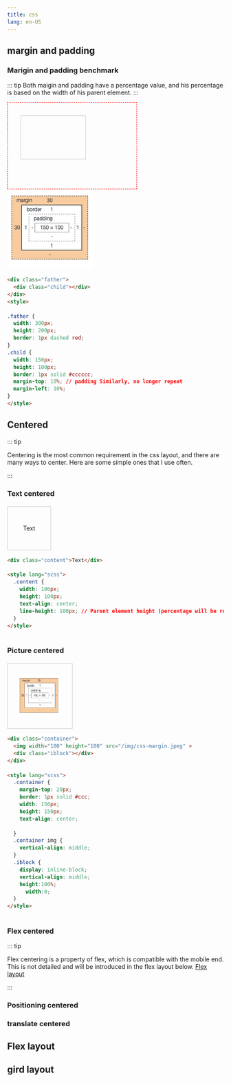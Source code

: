 ```yaml
---
title: css
lang: en-US
---
```



## margin and padding

### Marigin and padding benchmark

::: tip
Both maigin and padding have a percentage value, and his percentage is based on the width of his parent element.
:::

<div class="father">
  <div class="child"></div>
</div> 

<img src="/img/css-margin.jpeg" alt="Margin">
<style lang="scss">
.father {
  width: 300px;
  height: 200px;
  border: 1px dashed red;
}
.child {
  width: 150px;
  height: 100px;
  border: 1px solid #cccccc;
  margin-top: 10%;
  margin-left: 10%;
}
</style>

```html {2,15,16}
<div class="father">
  <div class="child"></div>
</div> 
<style>

.father {
  width: 300px;
  height: 200px;
  border: 1px dashed red;
}
.child {
  width: 150px;
  height: 100px;
  border: 1px solid #cccccc;
  margin-top: 10%; // padding Similarly, no longer repeat
  margin-left: 10%;
}
</style>
```


## Centered

::: tip

Centering is the most common requirement in the css layout, and there are many ways to center. Here are some simple ones that I use often.

:::
<style lang="scss">
  .content {
    margin-top: 20px;
    border: 1px solid #ccc;
    width: 100px;
    height: 100px;
    text-align: center;
    line-height: 100px;
  }
  .container {
    margin-top: 20px;
    border: 1px solid #ccc;
    width: 150px;
    height: 150px;
    text-align: center;
    
  }
  .container img {
    vertical-align: middle;
  }
  .iblock {
    display: inline-block;
    vertical-align: middle;
    height:100%;
	  width:0;
  }
  
</style>

 ### Text centered

<div class="content">Text</div>

```html
<div class="content">Text</div>
  
<style lang="scss">
  .content {
    width: 100px;
    height: 100px;
    text-align: center;
    line-height: 100px; // Parent element height (percentage will be reported)
  }
</style>
  
```
### Picture centered

<div class="container">
  <img width="100" height="100" src="/img/css-margin.jpeg" >
  <div class="iblock"></div>
</div>
  


```html
<div class="container">
  <img width="100" height="100" src="/img/css-margin.jpeg" >
  <div class="iblock"></div>
</div>
  
<style lang="scss">
  .container {
    margin-top: 20px;
    border: 1px solid #ccc;
    width: 150px;
    height: 150px;
    text-align: center;
    
  }
  .container img {
    vertical-align: middle;
  }
  .iblock {
    display: inline-block;
    vertical-align: middle;
    height:100%;
	  width:0;
  }
</style>
  
```

### Flex centered

::: tip

Flex centering is a property of flex, which is compatible with the mobile end. This is not detailed and will be introduced in the flex layout below.
[Flex layout](./#flex-layout)

:::


### Positioning centered


### translate centered

## Flex layout



## gird layout